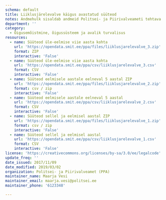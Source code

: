 ```yaml
---
schema: default
title: Liiklusjärelevalve käigus avastatud süüteod
notes: Andmehulk sisaldab andmeid Politsei- ja Piirivalveameti tehtava liiklusjärelevalve käigus avastatud süütegude kohta. Avaldatavate andmete täpsemale kirjeldusele on viidatud täiendavate linkide all.
department: ''
category:
  - Õigusemõistmine, õigussüsteem ja avalik turvalisus
resources:
  - name: Süüteod üle-eelmise viie aasta kohta
    url: 'https://opendata.smit.ee/ppa/files/liiklusjarelevalve_3.zip'
    format: ZIP
    interactive: 'False'
  - name: Süüteod üle-eelmise viie aasta kohta
    url: 'https://opendata.smit.ee/ppa/csv/liiklusjarelevalve_3.csv'
    format: CSV
    interactive: 'False'
  - name: Süüteod eelmisele aastale eelneval 5 aastal ZIP
    url: 'https://opendata.smit.ee/ppa/files/liiklusjarelevalve_2.zip'
    format: csv / zip
    interactive: 'False'
  - name: Süüteod eelmisele aastale eelneval 5 aastal
    url: 'https://opendata.smit.ee/ppa/csv/liiklusjarelevalve_2.csv'
    format: CSV
    interactive: 'False'
  - name: Süüteod sellel ja eelmisel aastal ZIP
    url: 'https://opendata.smit.ee/ppa/files/liiklusjarelevalve_1.zip'
    format: csv / zip
    interactive: 'False'
  - name: Süüteod sellel ja eelmisel aastal
    url: 'https://opendata.smit.ee/ppa/csv/liiklusjarelevalve_1.csv'
    format: CSV
    interactive: 'False'
license: 'https://creativecommons.org/licenses/by-sa/3.0/ee/legalcode'
update_freq: ''
date_issued: 2017/11/09
date_modified: 2019/03/02
organization: Politsei- ja Piirivalveamet (PPA)
maintainer_name: Maarja Vesi
maintainer_email: maarja.vesi@politsei.ee
maintainer_phone: '6123348'

---
```

